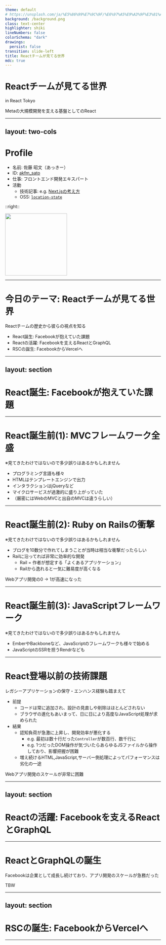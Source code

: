```yaml
---
theme: default
# https://unsplash.com/ja/%E5%86%99%E7%9C%9F/%E6%97%A5%E9%A3%9F%E3%81%AE%E3%83%87%E3%82%B8%E3%82%BF%E3%83%AB%E5%A3%81%E7%B4%99-_ok8uVzL2gI
background: /background.png
class: text-center
highlighter: shiki
lineNumbers: false
colorSchema: "dark"
drawings:
  persist: false
transition: slide-left
title: Reactチームが見てる世界
mdc: true
---
```


# Reactチームが見てる世界

in React Tokyo

Metaの大規模開発を支える基盤としてのReact

---
layout: two-cols
---

# Profile

- 名前: 佐藤 昭文（あっきー）
- ID: [akfm_sato](https://x.com/akfm_sato)
- 仕事: フロントエンド開発エキスパート
- 活動
  - 技術記事: e.g. [Next.jsの考え方](https://zenn.dev/akfm/books/nextjs-basic-principle)
  - OSS: [`location-state`](https://github.com/recruit-tech/location-state)

::right::

<div class="pt-10 flex justify-center">
  <img src="https://avatars.githubusercontent.com/u/25711332?v=4" width="200" height="200">
</div>

---

# 今日のテーマ: Reactチームが見てる世界

Reactチームの歴史から彼らの視点を知る

- React誕生: Facebookが抱えていた課題
- Reactの活躍: Facebookを支えるReactとGraphQL
- RSCの誕生: FacebookからVercelへ

---
layout: section
---

# React誕生: Facebookが抱えていた課題

---

# React誕生前(1): MVCフレームワーク全盛

※見てきたわけではないので多少誤りはあるかもしれません

- プログラミング言語も様々
- HTMLはテンプレートエンジンで出力
- インタラクションはjQueryなど
- マイクロサービスが過激的に盛り上がっていた
- （厳密にはWebのMVCと出自のMVCは違うらしい）

---

# React誕生前(2): Ruby on Railsの衝撃

※見てきたわけではないので多少誤りはあるかもしれません

- ブログを10数分で作れてしまうことが当時は相当な衝撃だったらしい
- Railに沿ってれば非常に効率的な開発
  - Rail = 作者が想定する「よくあるアプリケーション」
  - Railから逸れると一気に難易度が高くなる

<span v-mark.underline.red class="font-bold">Webアプリ開発の0 -> 1が高速になった</span>

---

# React誕生前(3): JavaScriptフレームワーク

※見てきたわけではないので多少誤りはあるかもしれません

- EmberやBackboneなど、JavaScriptのフレームワークも様々で始める
- JavaScriptのSSRを担うRendrなども

---

# React登場以前の技術課題

レガシーアプリケーションの保守・エンハンス経験も踏まえて

- 前提
  - コードは常に追加され、設計の見直しや削除はほとんどされない
  - ブラウザの進化もあいまって、日に日により高度なJavaScript処理が求められた
- 結果
  - 認知負荷が急激に上昇し、開発効率が悪化する
    - e.g. 最初は数十行だった`Controller`が数百行、数千行に
    - e.g. 1つだったDOM操作が気づいたらあらゆるJSファイルから操作しており、影響把握が困難
  - 増え続けるHTML,JavaScript,サーバー側処理によってパフォーマンスは劣化の一途

<span v-mark.underline.red class="font-bold">Webアプリ開発のスケールが非常に困難</span>

---
layout: section
---

# Reactの活躍: Facebookを支えるReactとGraphQL

---

# ReactとGraphQLの誕生

Facebookは企業として成長し続けており、アプリ開発のスケールが急務だった

TBW

---
layout: section
---

# RSCの誕生: FacebookからVercelへ

---


